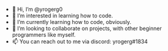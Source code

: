 - 👋 Hi, I’m @yrogerg0
- 👀 I’m interested in learning how to code.
- 🌱 I’m currently learning how to code, obviously.
- 💞️ I’m looking to collaborate on projects, with other beginner programmers like myself.
- 📫 You can reach out to me via discord: yrogerg#1834

<!---
yrogerg0/yrogerg0 is a ✨ special ✨ repository because its `README.md` (this file) appears on your GitHub profile.
You can click the Preview link to take a look at your changes.
--->
